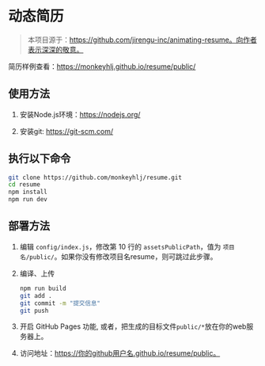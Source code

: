 # 动态简历

> 本项目源于：https://github.com/jirengu-inc/animating-resume。向作者表示深深的敬意。

简历样例查看：https://monkeyhlj.github.io/resume/public/
## 使用方法

1. 安装Node.js环境：https://nodejs.org/

2. 安装git: https://git-scm.com/

## 执行以下命令

``` bash
git clone https://github.com/monkeyhlj/resume.git
cd resume
npm install
npm run dev
```

## 部署方法


1. 编辑 `config/index.js`，修改第 10 行的 `assetsPublicPath`，值为 `项目名/public/`。如果你没有修改项目名resume，则可跳过此步骤。

2. 编译、上传
    ``` bash
    npm run build
    git add .
    git commit -m "提交信息"
    git push
    ```

3. 开启 GitHub Pages 功能, 或者，把生成的目标文件```public/*```放在你的web服务器上。

4. 访问地址：https://你的github用户名.github.io/resume/public。

